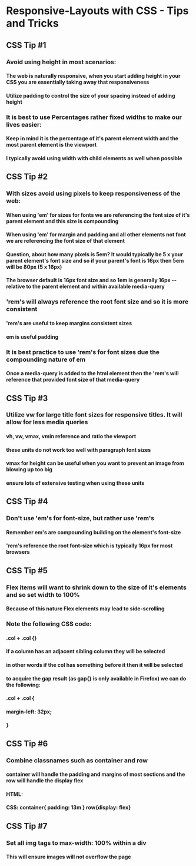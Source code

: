 # Responsive-Layouts with CSS - Tips and Tricks
## CSS Tip #1 
### Avoid using height in most scenarios:
#### The web is naturally responsive, when you start adding height in your CSS you are essentially taking away that responsiveness
#### Utilize padding to control the size of your spacing instead of adding height
### It is best to use Percentages rather fixed widths to make our lives easier:
#### Keep in mind it is the percentage of it's parent element width and the most parent element is the viewport 
#### I typically avoid using width with child elements as well when possible
## CSS Tip #2
### With sizes avoid using pixels to keep responsiveness of the web:
#### When using 'em' for sizes for fonts we are referencing the font size of it's parent element and this size is compounding 
#### When using 'em' for margin and padding and all other elements not font we are referencing the font size of that element 
#### Question, about how many pixels is 5em? It would typically be 5 x your parent element's font size and so if your parent's font is 16px then 5em will be 80px (5 x 16px)
#### The browser default is 16px font size and so 1em is generally 16px -- relative to the parent element and within available media-query 
### 'rem's will always reference the root font size and so it is more consistent 
#### 'rem's are useful to keep margins consistent sizes 
#### em is useful padding 
### It is best practice to use 'rem's for font sizes due the compounding nature of em
#### Once a media-query is added to the html element then the 'rem's will reference that provided font size of that media-query 
## CSS Tip #3 
### Utilize vw for large title font sizes for responsive titles. It will allow for less media queries 
#### vh, vw, vmax, vmin reference and ratio the viewport 
#### these units do not work too well with paragraph font sizes
#### vmax for height can be useful when you want to prevent an image from blowing up too big 
#### ensure lots of extensive testing when using these units 
## CSS Tip #4
### Don't use 'em's for font-size, but rather use 'rem's
#### Remember em's are compounding building on the element's font-size 
#### 'rem's reference the root font-size which is typically 16px for most browsers 
## CSS Tip #5
### Flex items will want to shrink down to the size of it's elements and so set width to 100%
#### Because of this nature Flex elements may lead to side-scrolling 
### Note the following CSS code:
#### .col + .col {}
#### if a column has an adjacent sibling column they will be selected 
#### in other words if the col has something before it then it will be selected 
#### to acquire the gap result (as gap{} is only available in Firefox) we can do the following:
#### .col + .col {
####    margin-left: 32px; 
#### }
## CSS Tip #6
### Combine classnames such as container and row 
#### container will handle the padding and margins of most sections and the row will handle the display flex 
#### HTML: <div class="container row"></div>
#### CSS: container{ padding: 13m } row{display: flex}
## CSS Tip #7
### Set all img tags to max-width: 100% within a div
#### This will ensure images will not overflow the page 


